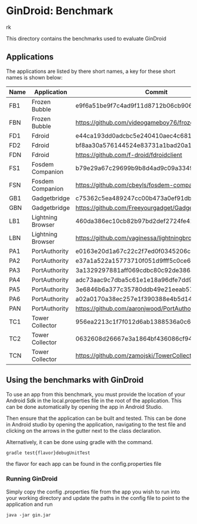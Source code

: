 
  

# GinDroid: Benchmark
rk

This directory contains the benchmarks used to evaluate GinDroid
  

## Applications
The applications are listed by there short names, a key for these short names is shown below:
  
  
 Name | Application | Commit 
--|--|--
FB1|Frozen Bubble|e9f6a51be9f7c4ad9f11d8712b06cb906e9ddf28 
FBN|Frozen Bubble| https://github.com/videogameboy76/frozenbubbleandroid
FD1|Fdroid| e44ca193dd0adcbc5e240410aec4c681f5053dae 
FD2|Fdroid|bf8aa30a576144524e83731a1bad20a1dab3f1bc 
FDN|Fdroid| https://github.com/f-droid/fdroidclient
FS1|Fosdem Companion | b79e29a67c29699b9b8d4ad9c09a3349ce32c59f 
FSN|Fosdem Companion | https://github.com/cbeyls/fosdem-companion-android
GB1|Gadgetbridge| c75362c5ea489247cc00b473a0ef91dbb1cc1569
GBN|Gadgetbridge| https://github.com/Freeyourgadget/Gadgetbridge
LB1|Lightning Browser| 460da386ec10cb82b97bd2def2724fe41f709a88 
LBN|Lightning Browser| https://github.com/vaginessa/lightningbrowser
PA1|PortAuthority | e0163e20d1a67c22c2f7ed0f0345206ce1a050f0
PA2|PortAuthority | e37a1a522a15773710f051d9fff5c0ce68ade5cb
PA3|PortAuthority | 3a1329297881aff069cdbc80c92de386ac952d77
PA4|PortAuthority | adc73aac9c7dba5c61e1e18a96dfe7dd9712d100
PA5|PortAuthority | 3e6846b6a377c35780ddb49e21eeab5749381bf2
PA6|PortAuthority | a02a0170a38ec257e1f390388e4b5d1414b3cf36
PAN|PortAuthority | https://github.com/aaronjwood/PortAuthority
TC1|Tower Collector| 956ea2213c1f7f012d6ab1388536a0c6d5202bd9
TC2|Tower Collector| 0632608d26667e3a1864bf436086cf9422a913cb
TCN|Tower Collector| https://github.com/zamojski/TowerCollector

  

## Using the benchmarks with GinDroid

To use an app from this benchmark, you must provide the location of your Android Sdk in the local.properties file in the root of the application.
This can be done automatically by opening the app in Android Studio.

Then ensure that the application can be built and tested.
This can be done in Android studio by opening the application, navigating to the test file and clicking on the arrows in the gutter next to the class declaration.

Alternatively, it can be done using gradle with the command.

```
gradle test{flavor}debugUnitTest
```

the flavor for each app can be found in the config.properties file


### Running GinDroid
Simply copy the config .properties file from the app you wish to run into your working directory and update the paths in the config file to point to the application and run

```
java -jar gin.jar
```

